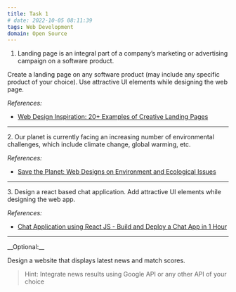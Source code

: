 ```yaml
---
title: Task 1
# date: 2022-10-05 08:11:39
tags: Web Development
domain: Open Source
---
```


1. Landing page is an integral part of a company’s marketing or advertising campaign on a software product.

Create a landing page on any software product (may include any specific product of your choice). Use attractive UI elements while designing the web page.

_References:_

- [Web Design Inspiration: 20+ Examples of Creative Landing Pages](https://uxplanet.org/web-design-inspiration-20-examples-of-creative-landing-pages-ad915ea252b8)

<hr>
2. Our planet is currently facing an increasing number of environmental challenges, which include climate change, global warming, etc.

_References:_
- [Save the Planet: Web Designs on Environment and Ecological Issues](https://blog.tubikstudio.com/web-design-environment-ecology/)

<hr>
3. Design a react based chat application. Add attractive UI elements while designing the web app.

_References:_
- [Chat Application using React JS - Build and Deploy a Chat App in 1 Hour](https://www.youtube.com/watch?v=jcOKU9f86XE)

<hr>
__Optional:__

Design a website that displays latest news and match scores.

> Hint: Integrate news results using Google API or any other API of your choice